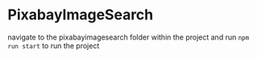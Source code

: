 # PixabayImageSearch

navigate to the pixabayimagesearch folder within the project and run ```npm run start``` to run the project

